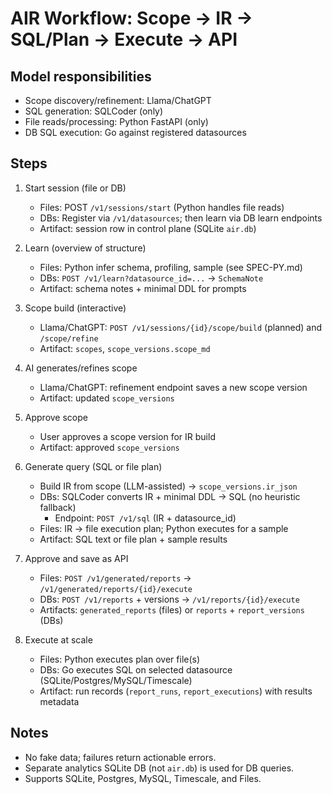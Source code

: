 # AIR Workflow: Scope → IR → SQL/Plan → Execute → API

## Model responsibilities
- Scope discovery/refinement: Llama/ChatGPT
- SQL generation: SQLCoder (only)
- File reads/processing: Python FastAPI (only)
- DB SQL execution: Go against registered datasources

## Steps
1) Start session (file or DB)
   - Files: POST `/v1/sessions/start` (Python handles file reads)
   - DBs: Register via `/v1/datasources`; then learn via DB learn endpoints
   - Artifact: session row in control plane (SQLite `air.db`)

2) Learn (overview of structure)
   - Files: Python infer schema, profiling, sample (see SPEC-PY.md)
   - DBs: `POST /v1/learn?datasource_id=...` → `SchemaNote`
   - Artifact: schema notes + minimal DDL for prompts

3) Scope build (interactive)
   - Llama/ChatGPT: `POST /v1/sessions/{id}/scope/build` (planned) and `/scope/refine`
   - Artifact: `scopes`, `scope_versions.scope_md`

4) AI generates/refines scope
   - Llama/ChatGPT: refinement endpoint saves a new scope version
   - Artifact: updated `scope_versions`

5) Approve scope
   - User approves a scope version for IR build
   - Artifact: approved `scope_versions`

6) Generate query (SQL or file plan)
   - Build IR from scope (LLM-assisted) → `scope_versions.ir_json`
   - DBs: SQLCoder converts IR + minimal DDL → SQL (no heuristic fallback)
     - Endpoint: `POST /v1/sql` (IR + datasource_id)
   - Files: IR → file execution plan; Python executes for a sample
   - Artifact: SQL text or file plan + sample results

7) Approve and save as API
   - Files: `POST /v1/generated/reports` → `/v1/generated/reports/{id}/execute`
   - DBs: `POST /v1/reports` + versions → `/v1/reports/{id}/execute`
   - Artifacts: `generated_reports` (files) or `reports` + `report_versions` (DBs)

8) Execute at scale
   - Files: Python executes plan over file(s)
   - DBs: Go executes SQL on selected datasource (SQLite/Postgres/MySQL/Timescale)
   - Artifact: run records (`report_runs`, `report_executions`) with results metadata

## Notes
- No fake data; failures return actionable errors.
- Separate analytics SQLite DB (not `air.db`) is used for DB queries.
- Supports SQLite, Postgres, MySQL, Timescale, and Files.